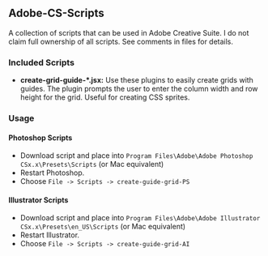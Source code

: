 ## Adobe-CS-Scripts

A collection of scripts that can be used in Adobe Creative Suite. I do not claim full ownership of all scripts. See comments in files for details.

### Included Scripts
- **create-grid-guide-*.jsx:** Use these plugins to easily create grids with guides. The plugin prompts the user to enter the column width and row height for the grid. Useful for creating CSS sprites.

### Usage
#### Photoshop Scripts
- Download script and place into ```Program Files\Adobe\Adobe Photoshop CSx.x\Presets\Scripts``` (or Mac equivalent)
- Restart Photoshop.
- Choose ```File -> Scripts -> create-guide-grid-PS```


#### Illustrator Scripts
- Download script and place into ```Program Files\Adobe\Adobe Illustrator CSx.x\Presets\en_US\Scripts``` (or Mac equivalent)
- Restart Illustrator.
- Choose ```File -> Scripts -> create-guide-grid-AI```
